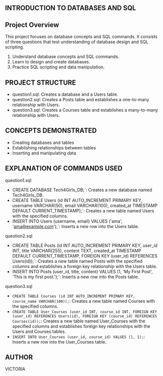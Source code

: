 ## INTRODUCTION TO DATABASES AND SQL

## Project Overview

This project focuses on database concepts and SQL commands. It consists of three questions that test understanding of database design and SQL scripting.
1. Understand database concepts and SQL commands.
2. Learn to design and create databases.
3. Practice SQL scripting and data manipulation.

## PROJECT STRUCTURE 
- question1.sql: Creates a database and a Users table.
- question2.sql: Creates a Posts table and establishes a one-to-many relationship with Users.
- question3.sql: Creates a Courses table and establishes a many-to-many relationship with Users.

## CONCEPTS DEMONSTRATED 
- Creating databases and tables
- Establishing relationships between tables
- Inserting and manipulating data

## EXPLANATION OF COMMANDS USED 

question1.sql
- CREATE DATABASE Tech4Girls_DB;`: Creates a new database named Tech4Girls_DB.
- CREATE TABLE Users (id INT AUTO_INCREMENT PRIMARY KEY, username VARCHAR(50), email VARCHAR(100), created_at TIMESTAMP DEFAULT CURRENT_TIMESTAMP);`: Creates a new table named Users with the specified columns.
- INSERT INTO Users (username, email) VALUES ('ama', 'ama@example.com');`: Inserts a new row into the Users table.

question2.sql
- CREATE TABLE Posts (id INT AUTO_INCREMENT PRIMARY KEY, user_id INT, title VARCHAR(255), content TEXT, created_at TIMESTAMP DEFAULT CURRENT_TIMESTAMP, FOREIGN KEY (user_id) REFERENCES Users(id));`: Creates a new table named Posts with the specified columns and establishes a foreign key relationship with the Users table.
- INSERT INTO Posts (user_id, title, content) VALUES (1, 'My First Post', 'This is my first post.');`: Inserts a new row into the Posts table.

question3.sql
- `CREATE TABLE Courses (id INT AUTO_INCREMENT PRIMARY KEY, course_name VARCHAR(100));`: Creates a new table named Courses with the specified columns.
- `CREATE TABLE User_Courses (user_id INT, course_id INT, FOREIGN KEY (user_id) REFERENCES Users(id), FOREIGN KEY (course_id) REFERENCES Courses(id));`: Creates a new table named User_Courses with the specified columns and establishes foreign key relationships with the Users and Courses tables.
- `INSERT INTO User_Courses (user_id, course_id) VALUES (1, 1);`: Inserts a new row into the User_Courses table.

## AUTHOR

VICTORIA 
